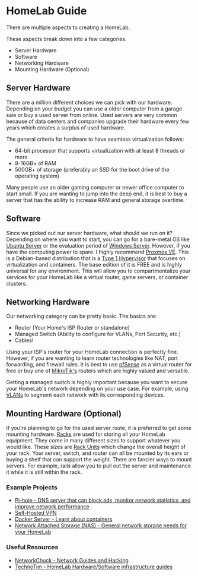 # HomeLab Guide
There are multiple aspects to creating a HomeLab. 

These aspects break down into a few categories.
- Server Hardware
- Software
- Networking Hardware
- Mounting Hardware (Optional)

## Server Hardware
There are a million different choices we can pick with our hardware. Depending on your budget you can use a older computer from a garage sale or buy a used server from online. Used servers are very common because of data centers and companies upgrade their hardware every few years which creates a surplus of used hardware.

The general criteria for hardware to have seamless virtualization follows: 
- 64-bit processor that supports virtualization with at least 8 threads or more
- 8-16GB+ of RAM 
- 500GB+ of storage (preferably an SSD for the boot drive of the operating system)

Many people use an older gaming computer or newer office computer to start small. If you are wanting to jump into the deep end, it is best to buy a server that has the ability to increase RAM and general storage overtime.

## Software
Since we picked out our server hardware, what should we run on it?
Depending on where you want to start, you can go for a bare-metal OS like [Ubuntu Server](https://ubuntu.com/download/server) or the evaluation period of [Windows Server](https://www.microsoft.com/en-us/evalcenter/evaluate-windows-server-2019). However, if you have the computing power to spare. I highly recommend [Proxmox VE](https://www.proxmox.com/en/proxmox-ve). This is a Debian-based distribution that is a [Type 1 Hypervisor](https://phoenixnap.com/kb/what-is-hypervisor-type-1-2) that focuses on virtualization and containers. The base edition of it is FREE and is highly universal for any environment. This will allow you to compartmentalize your services for your HomeLab like a virtual router, game servers, or container clusters.

## Networking Hardware
Our networking category can be pretty basic. 
The basics are:
- Router (Your Home's ISP Router or standalone)
- Managed Switch (Ability to configure for VLANs, Port Security, etc.)
- Cables!

Using your ISP's router for your HomeLab connection is perfectly fine. However, if you are wanting to learn router technologies like NAT, port forwarding, and firewall rules. It is best to use [pfSense](https://www.pfsense.org/) as a virtual router for free or buy one of [MikroTik's](https://www.amazon.com/MikroTik-Gigabit-Ethernet-Router-RB760iGS/dp/B07F7HDRKX/) routers which are highly valued and versatile.

Getting a managed switch is highly important because you want to secure your HomeLab's network depending on your use case. For example, using [VLANs](https://www.youtube.com/watch?v=MmwF1oHOvmg) to segment each network with its corresponding devices.

## Mounting Hardware (Optional)
If you're planning to go for the used server route, it is preferred to get some mounting hardware. [Racks](https://en.wikipedia.org/wiki/19-inch_rack) are used for storing all your HomeLab equipment. They come in many different sizes to support whatever you would like. These sizes are [Rack Units](https://en.wikipedia.org/wiki/Rack_unit) which change the overall height of your rack. Your server, switch, and router can all be mounted by its ears or buying a shelf that can support the weight. There are fancier ways to mount servers. For example, rails allow you to pull out the server and maintenance it while it is still within the rack.

### Example Projects
- [Pi-hole - DNS server that can block ads, monitor network statistics, and improve network performance](https://pi-hole.net/) 
- [Self-Hosted VPN](https://www.digitalocean.com/community/tutorials/how-to-set-up-an-openvpn-server-on-ubuntu-18-04)
- [Docker Server - Learn about containers](https://www.digitalocean.com/community/tutorials/how-to-install-and-use-docker-on-ubuntu-20-04)
- [Network Attached Storage (NAS) - General network storage needs for your HomeLab](https://www.truenas.com/download-truenas-core/)

### Useful Resources
- [NetworkChuck - Network Guides and Hacking](https://www.youtube.com/c/NetworkChuck)
- [TechnoTim - HomeLab Hardware/Software infrastructure guides](https://www.youtube.com/c/TechnoTimLive)




